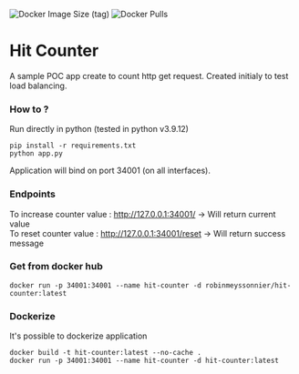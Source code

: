 ![Docker Image Size (tag)](https://img.shields.io/docker/image-size/robinmeyssonnier/hit-counter/latest)
![Docker Pulls](https://img.shields.io/docker/pulls/robinmeyssonnier/hit-counter)

# Hit Counter

A sample POC app create to count http get request. Created initialy to test load balancing.

### How to ?
Run directly in python (tested in python v3.9.12)
```
pip install -r requirements.txt
python app.py
```

Application will bind on port 34001 (on all interfaces).

### Endpoints
To increase counter value : http://127.0.0.1:34001/ -> Will return current value  
To reset counter value : http://127.0.0.1:34001/reset -> Will return success message

### Get from docker hub
```
docker run -p 34001:34001 --name hit-counter -d robinmeyssonnier/hit-counter:latest
````

### Dockerize
It's possible to dockerize application
```
docker build -t hit-counter:latest --no-cache .
docker run -p 34001:34001 --name hit-counter -d hit-counter:latest
````
